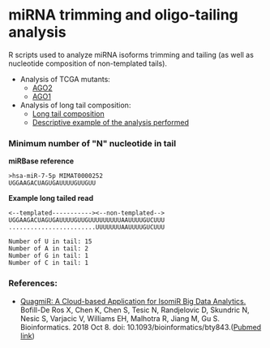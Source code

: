 # miRNA trimming and oligo-tailing analysis
R scripts used to analyze miRNA isoforms trimming and tailing (as well as nucleotide composition of non-templated tails).

* Analysis of TCGA mutants:
  * [AGO2](https://github.com/Gu-Lab-RBL-NCI/oligo-tail-miRNA/tree/master/AGO2%20mutants)
  * [AGO1](https://github.com/Gu-Lab-RBL-NCI/oligo-tail-miRNA/tree/master/AGO1%20mutants)
* Analysis of long tail composition:
  * [Long tail composition](https://github.com/Gu-Lab-RBL-NCI/oligo-tail-miRNA/tree/master/Long%20Tail%20Composition)
  * [Descriptive example of the analysis performed](https://github.com/Gu-Lab-RBL-NCI/oligo-tail-miRNA#minimum-number-of-n-nucleotide-in-tail)

### Minimum number of "N" nucleotide in tail

**miRBase reference**
```
>hsa-miR-7-5p MIMAT0000252
UGGAAGACUAGUGAUUUUGUUGUU
```

**Example long tailed read**
```
<--templated-----------><--non-templated-->
UGGAAGACUAGUGAUUUUGUUGUUUUUUUUUAAUUUUGUCUUU
........................UUUUUUUAAUUUUGUCUUU

Number of U in tail: 15
Number of A in tail: 2
Number of G in tail: 1
Number of C in tail: 1
```

### References:
* [QuagmiR: A Cloud-based Application for IsomiR Big Data Analytics.](https://academic.oup.com/bioinformatics/advance-article/doi/10.1093/bioinformatics/bty843/5123434)
Bofill-De Ros X, Chen K, Chen S, Tesic N, Randjelovic D, Skundric N, Nesic S, Varjacic V, Williams EH, Malhotra R, Jiang M, Gu S. Bioinformatics. 2018 Oct 8. doi: 10.1093/bioinformatics/bty843.([Pubmed link](https://www.ncbi.nlm.nih.gov/pubmed/30295744))
